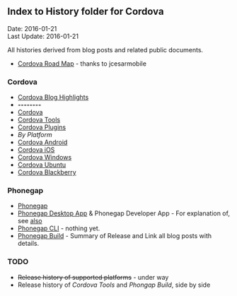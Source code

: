 ## Index to History folder for Cordova ##
Date: 2016-01-21<br>
Last Update: 2016-01-21

All histories derived from blog posts and related public documents.

- [Cordova Road Map](https://github.com/phonegap/phonegap-roadmap/) - thanks to jcesarmobile

### Cordova ###

* [Cordova Blog Highlights](cordova-blog-highlights.md)
* **--------**
* [Cordova](cordova.md)
* [Cordova Tools](cordova-tools.md)
* [Cordova Plugins](cordova-plugins.md)
* *By Platform*
* [Cordova Android](cordova-android.md)
* [Cordova iOS](cordova-ios.md)
* [Cordova Windows](cordova-windows.md)
* [Cordova Ubuntu](cordova-ubuntu.md)
* [Cordova Blackberry](cordova-blackberry.md)

### Phonegap ###

- [Phonegap](phonegap.md)
- [Phonegap Desktop App](phonegap-desktop.md) &amp; Phonegap Developer App - For explanation of, see [also](../phonegap-desktop-app.md)
- [Phonegap CLI](phonegap-cli.md) - nothing yet.
- [Phonegap Build](phonegap-build.md) - Summary of Release and Link all blog posts with details.


### TODO ###

- <s>Release history of supported platforms</s> - under way
- Release history of *Cordova Tools* and *Phongap Build*, side by side
